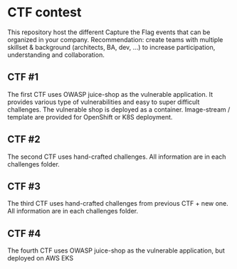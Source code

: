 # CTF contest

This repository host the different Capture the Flag events that can be organized in your company. 
Recommendation: create teams with multiple skillset & background (architects, BA, dev, ...) to increase participation, understanding and collaboration.

## CTF #1

The first CTF uses OWASP juice-shop as the vulnerable application. It provides various type of vulnerabilities and easy to super difficult challenges.
The vulnerable shop is deployed as a container. Image-stream / template are provided for OpenShift or K8S deployment.

## CTF #2

The second CTF uses hand-crafted challenges. All information are in each challenges folder.

## CTF #3

The third CTF uses hand-crafted challenges from previous CTF + new one. All information are in each challenges folder.

## CTF #4

The fourth CTF uses OWASP juice-shop as the vulnerable application, but deployed on AWS EKS
